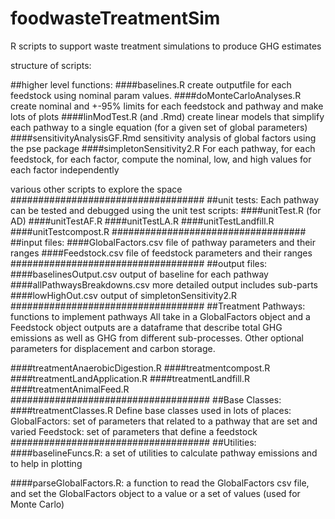 # foodwasteTreatmentSim
R scripts to support waste treatment simulations to produce GHG estimates

structure of scripts:


##higher level functions:
####baselines.R
create outputfile for each feedstock using nominal param values.
####doMonteCarloAnalyses.R
create nominal and +-95% limits for each feedstock and pathway and make lots of plots
####linModTest.R (and .Rmd)
create linear models that simplify each pathway to a single equation (for a given set of global parameters)
####sensitivityAnalysisGF.Rmd
sensitivity analysis of global factors using the pse package
####simpletonSensitivity2.R
For each pathway, for each feedstock, for each factor, compute the nominal, low, and high values for each factor independently

various other scripts to explore the space
###################################
##unit tests:
Each pathway can be tested and debugged using the unit test scripts:
####unitTest.R (for AD)
####unitTestAF.R
####unitTestLA.R
####unitTestLandfill.R
####unitTestcompost.R
###################################
##input files:
####GlobalFactors.csv
file of pathway parameters and their ranges
####Feedstock.csv
file of feedstock parameters and their ranges
###################################
##output files:
####baselinesOutput.csv
output of baseline for each pathway
####allPathwaysBreakdowns.csv
more detailed output includes sub-parts
####lowHighOut.csv
output of simpletonSensitivity2.R
###################################
##Treatment Pathways:  functions to implement pathways
All take in a GlobalFactors object and a Feedstock object
outputs are a dataframe that describe total GHG emissions as well as GHG from different sub-processes. 
Other optional parameters for displacement and carbon storage.

####treatmentAnaerobicDigestion.R
####treatmentcompost.R
####treatmentLandApplication.R
####treatmentLandfill.R
####treatmentAnimalFeed.R
####################################
##Base Classes:
####treatmentClasses.R
    Define base classes used in lots of places:
        GlobalFactors: set of parameters that related to a pathway that are set and varied
        Feedstock: set of parameters that define a feedstock
####################################
##Utilities:
####baselineFuncs.R:
    a set of utilities to calculate pathway emissions and to help in plotting
    
####parseGlobalFactors.R:
    a function to read the GlobalFactors csv file, and set the GlobalFactors object to a value or a set of values (used for Monte Carlo)
